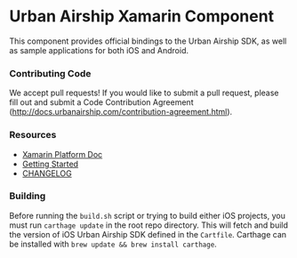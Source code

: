 # Urban Airship Xamarin Component

This component provides official bindings to the Urban Airship SDK, as well as sample applications for both iOS and Android.

### Contributing Code

We accept pull requests! If you would like to submit a pull request, please fill out and submit a
Code Contribution Agreement (http://docs.urbanairship.com/contribution-agreement.html).

### Resources

 - [Xamarin Platform Doc](http://docs.urbanairship.com/platform/xamarin.html)
 - [Getting Started](component/GettingStarted.md)
 - [CHANGELOG](CHANGELOG.md)


### Building

Before running the `build.sh` script or trying to build either iOS projects, you must
run `carthage update` in the root repo directory. This will fetch and build the version
of iOS Urban Airship SDK defined in the `Cartfile`. Carthage can be installed with
`brew update && brew install carthage`.

